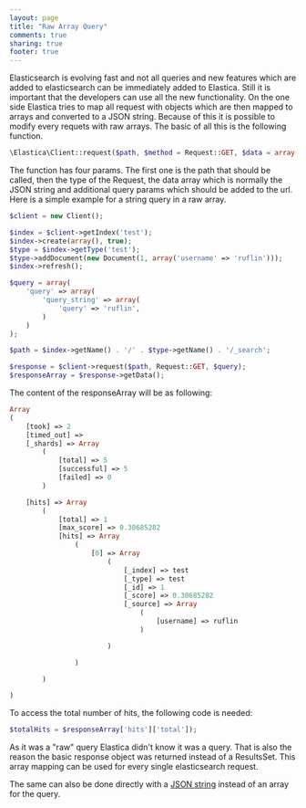 ```yaml
---
layout: page
title: "Raw Array Query"
comments: true
sharing: true
footer: true
---
```

Elasticsearch is evolving fast and not all queries and new features which are added to elasticsearch can be immediately added to Elastica. Still it is important that the developers can use all the new functionality. On the one side Elastica tries to map all request with objects which are then mapped to arrays and converted to a JSON string. Because of this it is possible to modify every requets with raw arrays. The basic of all this is the following function. 

```php
\Elastica\Client::request($path, $method = Request::GET, $data = array(), array $query = array())
```

The function has four params. The first one is the path that should be called, then the type of the Request, the data array which is normally the JSON string and additional query params which should be added to the url. Here is a simple example for a string query in a raw array.

```php
$client = new Client();

$index = $client->getIndex('test');
$index->create(array(), true);
$type = $index->getType('test');
$type->addDocument(new Document(1, array('username' => 'ruflin')));
$index->refresh();

$query = array(
    'query' => array(
        'query_string' => array(
            'query' => 'ruflin',
        )
    )
);

$path = $index->getName() . '/' . $type->getName() . '/_search';

$response = $client->request($path, Request::GET, $query);
$responseArray = $response->getData();
```

The content of the responseArray will be as following:

```php
Array
(
    [took] => 2
    [timed_out] => 
    [_shards] => Array
        (
            [total] => 5
            [successful] => 5
            [failed] => 0
        )

    [hits] => Array
        (
            [total] => 1
            [max_score] => 0.30685282
            [hits] => Array
                (
                    [0] => Array
                        (
                            [_index] => test
                            [_type] => test
                            [_id] => 1
                            [_score] => 0.30685282
                            [_source] => Array
                                (
                                    [username] => ruflin
                                )

                        )

                )

        )

)
```

To access the total number of hits, the following code is needed:

```php
$totalHits = $responseArray['hits']['total']);
```

As it was a "raw" query Elastica didn't know it was a query. That is also the reason the basic response object was returned instead of a ResultsSet. This array mapping can be used for every single elasticsearch request.

The same can also be done directly with a [JSON string](/example/raw-json-query.html) instead of an array for the query.